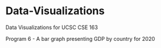# Data-Visualizations
Data Visualizations for UCSC CSE 163

Program 6 - A bar graph presenting GDP by country for 2020

